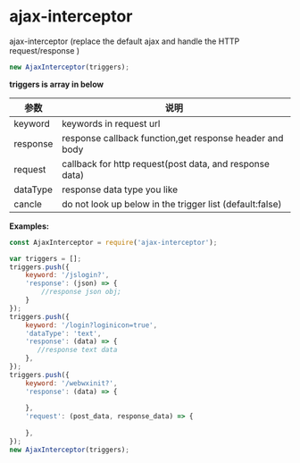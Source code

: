 # ajax-interceptor
ajax-interceptor (replace the default ajax and handle the HTTP request/response )





```js
new AjaxInterceptor(triggers);
```

**triggers is array in below**

参数 | 说明
---|---
 keyword | keywords in request url
response | response callback function,get response header and body
request | callback for http request(post data, and response data) 
dataType | response data type you like
cancle |  do not look up below in the trigger list (default:false)


**Examples:**

```js
const AjaxInterceptor = require('ajax-interceptor');

var triggers = [];
triggers.push({
    keyword: '/jslogin?',
    'response': (json) => {
        //response json obj;
    }
});
triggers.push({
    keyword: '/login?loginicon=true',
    'dataType': 'text',
    'response': (data) => {
       //response text data
    },
});
triggers.push({ 
    keyword: '/webwxinit?',
    'response': (data) => {
       
    },
    'request': (post_data, response_data) => {
         
    },
});
new AjaxInterceptor(triggers);
```
